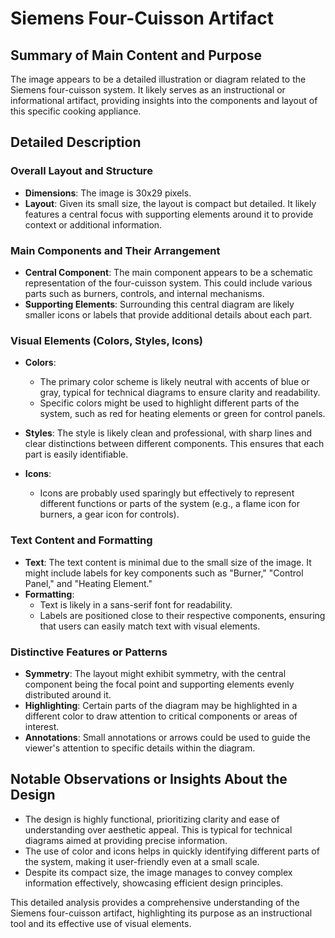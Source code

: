 # Siemens Four-Cuisson Artifact

## Summary of Main Content and Purpose
The image appears to be a detailed illustration or diagram related to the Siemens four-cuisson system. It likely serves as an instructional or informational artifact, providing insights into the components and layout of this specific cooking appliance.

## Detailed Description

### Overall Layout and Structure
- **Dimensions**: The image is 30x29 pixels.
- **Layout**: Given its small size, the layout is compact but detailed. It likely features a central focus with supporting elements around it to provide context or additional information.

### Main Components and Their Arrangement
- **Central Component**: The main component appears to be a schematic representation of the four-cuisson system. This could include various parts such as burners, controls, and internal mechanisms.
- **Supporting Elements**: Surrounding this central diagram are likely smaller icons or labels that provide additional details about each part.

### Visual Elements (Colors, Styles, Icons)
- **Colors**:
  - The primary color scheme is likely neutral with accents of blue or gray, typical for technical diagrams to ensure clarity and readability.
  - Specific colors might be used to highlight different parts of the system, such as red for heating elements or green for control panels.

- **Styles**: The style is likely clean and professional, with sharp lines and clear distinctions between different components. This ensures that each part is easily identifiable.
- **Icons**:
  - Icons are probably used sparingly but effectively to represent different functions or parts of the system (e.g., a flame icon for burners, a gear icon for controls).

### Text Content and Formatting
- **Text**: The text content is minimal due to the small size of the image. It might include labels for key components such as "Burner," "Control Panel," and "Heating Element."
- **Formatting**:
  - Text is likely in a sans-serif font for readability.
  - Labels are positioned close to their respective components, ensuring that users can easily match text with visual elements.

### Distinctive Features or Patterns
- **Symmetry**: The layout might exhibit symmetry, with the central component being the focal point and supporting elements evenly distributed around it.
- **Highlighting**: Certain parts of the diagram may be highlighted in a different color to draw attention to critical components or areas of interest.
- **Annotations**: Small annotations or arrows could be used to guide the viewer's attention to specific details within the diagram.

## Notable Observations or Insights About the Design
- The design is highly functional, prioritizing clarity and ease of understanding over aesthetic appeal. This is typical for technical diagrams aimed at providing precise information.
- The use of color and icons helps in quickly identifying different parts of the system, making it user-friendly even at a small scale.
- Despite its compact size, the image manages to convey complex information effectively, showcasing efficient design principles.

This detailed analysis provides a comprehensive understanding of the Siemens four-cuisson artifact, highlighting its purpose as an instructional tool and its effective use of visual elements.